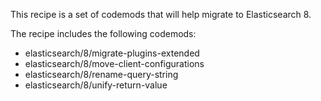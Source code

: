 

This recipe is a set of codemods that will help migrate to Elasticsearch 8.  

The recipe includes the following codemods:

- elasticsearch/8/migrate-plugins-extended
- elasticsearch/8/move-client-configurations
- elasticsearch/8/rename-query-string
- elasticsearch/8/unify-return-value
